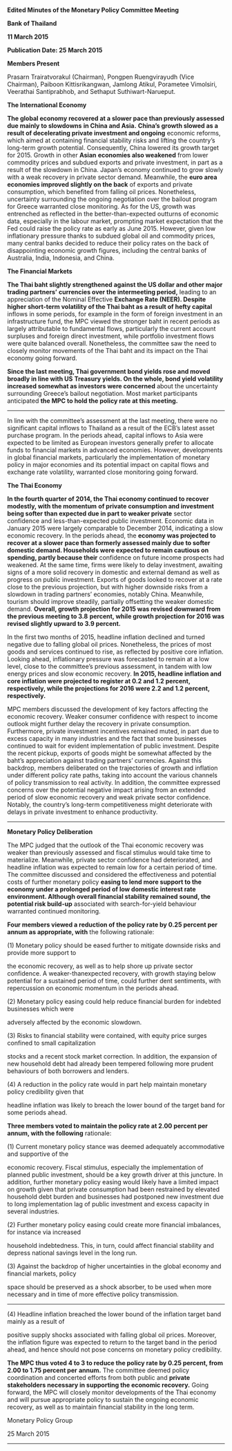 **Edited Minutes of the Monetary Policy Committee Meeting**

**Bank of Thailand**

**11 March 2015**

**Publication Date: 25 March 2015**

**Members Present**

Prasarn Trairatvorakul (Chairman), Pongpen Ruengvirayudh (Vice Chairman), Paiboon Kittisrikangwan,
Jamlong Atikul, Porametee Vimolsiri, Veerathai Santiprabhob, and Sethaput Suthiwart-Narueput.

**The International Economy**

**The global economy recovered at a slower pace than previously assessed due mainly to slowdowns**
**in China and Asia.** **China’s growth slowed as a result of decelerating private investment and ongoing**
economic reforms, which aimed at containing financial stability risks and lifting the country’s long-term
growth potential. Consequently, China lowered its growth target for 2015. Growth in other **Asian**
**economies also weakened** from lower commodity prices and subdued exports and private investment,
in part as a result of the slowdown in China. Japan’s economy continued to grow slowly with a weak
recovery in private sector demand. Meanwhile, the **euro area economies improved slightly on the back**
of exports and private consumption, which benefited from falling oil prices. Nonetheless, uncertainty
surrounding the ongoing negotiation over the bailout program for Greece warranted close
monitoring. As for the US, growth was entrenched as reflected in the better-than-expected outturns of
economic data, especially in the labour market, prompting market expectation that the Fed could raise
the policy rate as early as June 2015. However, given low inflationary pressure thanks to subdued
global oil and commodity prices, many central banks decided to reduce their policy rates on the back
of disappointing economic growth figures, including the central banks of Australia, India, Indonesia,
and China.

**The Financial Markets**

**The Thai baht slightly strengthened against the US dollar and other major trading partners’**
**currencies over the intermeeting period,** leading to an appreciation of the Nominal Effective
**Exchange Rate (NEER). Despite higher short-term volatility of the Thai baht as a result of hefty capital**
inflows in some periods, for example in the form of foreign investment in an infrastructure fund, the
MPC viewed the stronger baht in recent periods as largely attributable to fundamental flows,
particularly the current account surpluses and foreign direct investment, while portfolio investment
flows were quite balanced overall. Nonetheless, the committee saw the need to closely monitor
movements of the Thai baht and its impact on the Thai economy going forward.

**Since the last meeting, Thai government bond yields rose and moved broadly in line with US**
**Treasury yields. On the whole, bond yield volatility increased somewhat as investors were concerned**
about the uncertainty surrounding Greece’s bailout negotiation. Most market participants anticipated
**the MPC to hold the policy rate at this meeting.**


-----

In line with the committee’s assessment at the last meeting, there were no significant capital inflows to
Thailand as a result of the ECB’s latest asset purchase program. In the periods ahead, capital inflows to
Asia were expected to be limited as European investors generally prefer to allocate funds to financial
markets in advanced economies. However, developments in global financial markets, particularly the
implementation of monetary policy in major economies and its potential impact on capital flows and
exchange rate volatility, warranted close monitoring going forward.

**The Thai Economy**

**In the fourth quarter of 2014, the Thai economy continued to recover modestly, with the momentum**
**of private consumption and investment being softer than expected due in part to weaker private**
sector confidence and less-than-expected public investment. Economic data in January 2015 were
largely comparable to December 2014, indicating a slow economic recovery. In the periods ahead, the
**economy was projected to recover at a slower pace than formerly assessed mainly due to softer**
**domestic demand. Households were expected to remain cautious on spending, partly because their**
confidence on future income prospects had weakened. At the same time, firms were likely to delay
investment, awaiting signs of a more solid recovery in domestic and external demand as well as
progress on public investment. Exports of goods looked to recover at a rate close to the previous
projection, but with higher downside risks from a slowdown in trading partners’ economies, notably
China. Meanwhile, tourism should improve steadily, partially offsetting the weaker domestic demand.
**Overall, growth projection for 2015 was revised downward from the previous meeting to 3.8**
**percent, while growth projection for 2016 was revised slightly upward to 3.9 percent.**

In the first two months of 2015, headline inflation declined and turned negative due to falling global oil
prices. Nonetheless, the prices of most goods and services continued to rise, as reflected by positive
core inflation. Looking ahead, inflationary pressure was forecasted to remain at a low level, close to
the committee’s previous assessment, in tandem with low energy prices and slow economic recovery.
**In 2015, headline inflation and core inflation were projected to register at 0.2 and 1.2 percent,**
**respectively, while the projections for 2016 were 2.2 and 1.2 percent, respectively.**

MPC members discussed the development of key factors affecting the economic recovery. Weaker
consumer confidence with respect to income outlook might further delay the recovery in private
consumption. Furthermore, private investment incentives remained muted, in part due to excess
capacity in many industries and the fact that some businesses continued to wait for evident
implementation of public investment. Despite the recent pickup, exports of goods might be somewhat
affected by the baht’s appreciation against trading partners’ currencies. Against this backdrop,
members deliberated on the trajectories of growth and inflation under different policy rate paths,
taking into account the various channels of policy transmission to real activity. In addition, the
committee expressed concerns over the potential negative impact arising from an extended period of
slow economic recovery and weak private sector confidence. Notably, the country’s long-term
competitiveness might deteriorate with delays in private investment to enhance productivity.


-----

**Monetary Policy Deliberation**

The MPC judged that the outlook of the Thai economic recovery was weaker than previously assessed
and fiscal stimulus would take time to materialize. Meanwhile, private sector confidence had
deteriorated, and headline inflation was expected to remain low for a certain period of time. The
committee discussed and considered the effectiveness and potential costs of further monetary policy
**easing to lend more support to the economy under a prolonged period of low domestic interest rate**
**environment. Although overall financial stability remained sound, the potential risk build-up**
associated with search-for-yield behaviour warranted continued monitoring.

**Four members viewed a reduction of the policy rate by 0.25 percent per annum as appropriate, with**
the following rationale:

(1) Monetary policy should be eased further to mitigate downside risks and provide more support to

the economic recovery, as well as to help shore up private sector confidence. A weaker-thanexpected recovery, with growth staying below potential for a sustained period of time, could
further dent sentiments, with repercussion on economic momentum in the periods ahead.

(2) Monetary policy easing could help reduce financial burden for indebted businesses which were

adversely affected by the economic slowdown.

(3) Risks to financial stability were contained, with equity price surges confined to small capitalization

stocks and a recent stock market correction. In addition, the expansion of new household debt had
already been tempered following more prudent behaviours of both borrowers and lenders.

(4) A reduction in the policy rate would in part help maintain monetary policy credibility given that

headline inflation was likely to breach the lower bound of the target band for some periods ahead.

**Three members voted to maintain the policy rate at 2.00 percent per annum, with the following**
rationale:

(1) Current monetary policy stance was deemed adequately accommodative and supportive of the

economic recovery. Fiscal stimulus, especially the implementation of planned public investment,
should be a key growth driver at this juncture. In addition, further monetary policy easing would
likely have a limited impact on growth given that private consumption had been restrained by
elevated household debt burden and businesses had postponed new investment due to long
implementation lag of public investment and excess capacity in several industries.

(2) Further monetary policy easing could create more financial imbalances, for instance via increased

household indebtedness. This, in turn, could affect financial stability and depress national savings
level in the long run.

(3) Against the backdrop of higher uncertainties in the global economy and financial markets, policy

space should be preserved as a shock absorber, to be used when more necessary and in time of
more effective policy transmission.


-----

(4) Headline inflation breached the lower bound of the inflation target band mainly as a result of

positive supply shocks associated with falling global oil prices. Moreover, the inflation figure was
expected to return to the target band in the period ahead, and hence should not pose concerns on
monetary policy credibility.

**The MPC thus voted 4 to 3 to reduce the policy rate by 0.25 percent, from 2.00 to 1.75 percent per**
**annum.** The committee deemed policy coordination and concerted efforts from both public and
**private stakeholders necessary in supporting the economic recovery.** Going forward, the MPC will
closely monitor developments of the Thai economy and will pursue appropriate policy to sustain the
ongoing economic recovery, as well as to maintain financial stability in the long term.

Monetary Policy Group

25 March 2015


-----


